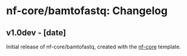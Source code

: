 # nf-core/bamtofastq: Changelog

## v1.0dev - [date]
Initial release of nf-core/bamtofastq, created with the [nf-core](http://nf-co.re/) template.
